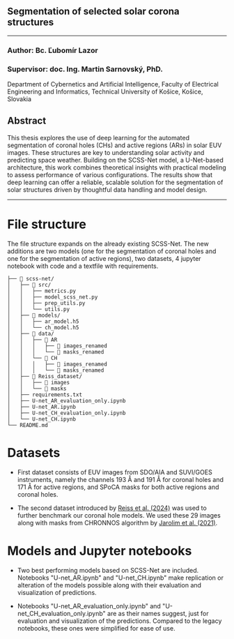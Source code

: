 ## Segmentation of selected solar corona structures

---

### Author: Bc. Ľubomír Lazor
### Supervisor: doc. Ing. Martin Sarnovský, PhD.
Department of Cybernetics and Artificial Intelligence, Faculty of Electrical Engineering and Informatics, Technical University of Košice, Košice, Slovakia


## Abstract
This thesis explores the use of deep learning for the automated segmentation of coronal holes (CHs) and active regions (ARs) in solar EUV images. These structures are key to understanding solar activity and predicting space weather. Building on the SCSS-Net model, a U-Net-based architecture, this work combines theoretical insights with practical modeling to assess performance of various configurations. The results show that deep learning can offer a reliable, scalable solution for the segmentation of solar structures driven by thoughtful data handling and model design.

---

# File structure
The file structure expands on the already existing SCSS-Net. The new additions are two models (one for the segmentation of coronal holes and one for the segmentation of active regions), two datasets, 4 jupyter notebook with code and a textfile with requirements.

```text
├── 📁 scss-net/
│   ├── 📁 src/
│   │   ├── metrics.py
│   │   ├── model_scss_net.py
│   │   ├── prep_utils.py
│   │   └── utils.py
│   ├── 📁 models/
│   │   ├── ar_model.h5
│   │   └── ch_model.h5
│   ├── 📁 data/
│   │   ├── 📁 AR
│   │   │   ├── 📁 images_renamed
│   │   │   └── 📁 masks_renamed
│   │   └── 📁 CH
│   │   │   ├── 📁 images_renamed
│   │   │   └── 📁 masks_renamed
│   ├── 📁 Reiss_dataset/
│   │   ├── 📁 images
│   │   └── 📁 masks
│   ├── requirements.txt
│   ├── U-net_AR_evaluation_only.ipynb
│   ├── U-net_AR.ipynb
│   ├── U-net_CH_evaluation_only.ipynb
│   └── U-net_CH.ipynb
└── README.md        
```

# Datasets

* First dataset consists of EUV images from SDO/AIA and SUVI/GOES instruments, namely the channels 193 Å and 191 Å for coronal holes and 171 Å for active regions, and SPoCA masks for both active regions and coronal holes.

* The second dataset introduced by [Reiss et al. (2024)](https://figshare.com/articles/dataset/Coronal_Hole_Detection_Comparison_Dataset/23997993/1?file=42085731) was used to further benchmark our coronal hole models. We used these 29 images along with masks from CHRONNOS algorithm by [Jarolim et al. (2021)](https://github.com/RobertJaro/MultiChannelCHDetection).

# Models and Jupyter notebooks

* Two best performing models based on SCSS-Net are included. Notebooks "U-net_AR.ipynb" and "U-net_CH.ipynb" make replication or alteration of the models possible along with their evaluation and visualization of predictions.

* Notebooks "U-net_AR_evaluation_only.ipynb" and "U-net_CH_evaluation_only.ipynb" are as their names suggest, just for evaluation and visualization of the predictions. Compared to the legacy notebooks, these ones were simplified for ease of use.